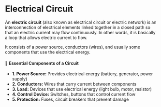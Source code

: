 # Electrical Circuit

An <strong>electric circuit</strong> (also known as electrical circuit or electric network) is an interconnection of electrical elements linked together in a closed path so that an electric current may flow continuously. In other words, it is basically a loop that allows electric current to flow.

It consists of a power source, conductors (wires), and usually some components that use the electrical energy.
                    
<div class="key-points">
    <h4>🔑 Essential Components of a Circuit</h4>
        <ul>
            <li><strong>1. Power Source:</strong> Provides electrical energy (battery, generator, power supply)</li>
            <li><strong>2. Conductors:</strong> Wires that carry current between components</li>
            <li><strong>3. Load:</strong> Devices that use electrical energy (light bulb, motor, resistor)</li>
            <li><strong>4. Control Device:</strong> Switches, buttons that control current flow</li>
            <li><strong>5. Protection:</strong> Fuses, circuit breakers that prevent damage</li>
        </ul>
</div>